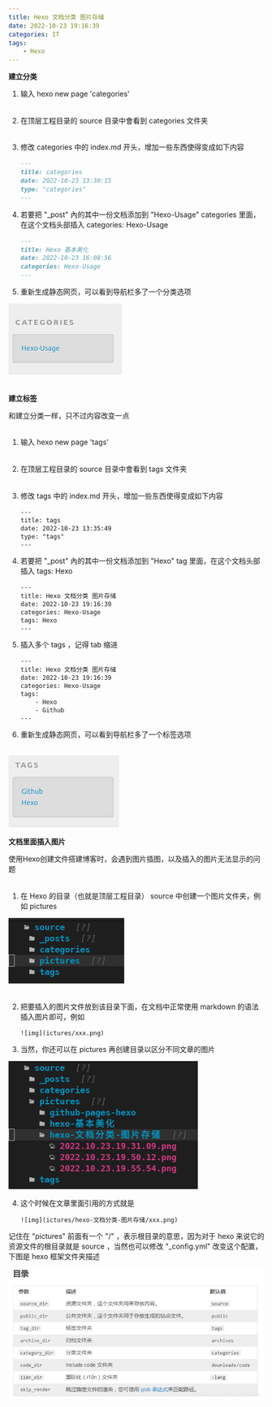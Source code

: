 ```yaml
---
title: Hexo 文档分类 图片存储
date: 2022-10-23 19:16:39
categories: IT
tags:
	- Hexo
---
```


**建立分类**<!--more-->
1. 输入 hexo new page 'categories'
######  
2. 在顶层工程目录的 source 目录中會看到 categories 文件夹
######   
3. 修改 categories 中的 index.md 开头，增加一些东西使得变成如下内容

	```markdown
	---
	title: categories
	date: 2022-10-23 13:30:15
	type: "categories"
	---
	```
4. 若要把 "_post" 內的其中一份文档添加到 "Hexo-Usage" categories 里面，在这个文档头部插入 categories: Hexo-Usage

	```markdown
	---
	title: Hexo 基本美化
	date: 2022-10-23 16:08:56
	categories: Hexo-Usage
	---
	```
5. 重新生成静态网页，可以看到导航栏多了一个分类选项

![](https://raw.githubusercontent.com/HCY-ASLEEP/picture-bed/main/picture-bed/2022.10.23.19.31.09.png)

######   

**建立标签**

和建立分类一样，只不过内容改变一点
######   
1. 输入 hexo new page 'tags'
######   
2. 在顶层工程目录的 source 目录中會看到 tags 文件夹
######   
3. 修改 tags 中的 index.md 开头，增加一些东西使得变成如下内容
	```
	---
	title: tags
	date: 2022-10-23 13:35:49
	type: "tags"
	---
	```
4. 若要把 "_post" 內的其中一份文档添加到 "Hexo" tag 里面，在这个文档头部插入 tags: Hexo
	```
	---
	title: Hexo 文档分类 图片存储
	date: 2022-10-23 19:16:39
	categories: Hexo-Usage
	tags: Hexo
	---
	
	```
5. 插入多个 tags ，记得 tab 缩进
	```
	---
	title: Hexo 文档分类 图片存储
	date: 2022-10-23 19:16:39
	categories: Hexo-Usage
	tags:
		- Hexo
		- Github
	---
	```
6. 重新生成静态网页，可以看到导航栏多了一个标签选项
###### 

![](https://raw.githubusercontent.com/HCY-ASLEEP/picture-bed/main/picture-bed/2022.10.23.19.50.12.png)

**文档里面插入图片**

使用Hexo创建文件搭建博客时，会遇到图片插图，以及插入的图片无法显示的问题
######  

1. 在 Hexo 的目录（也就是顶层工程目录） source 中创建一个图片文件夹，例如 pictures

![](https://raw.githubusercontent.com/HCY-ASLEEP/picture-bed/main/picture-bed/2022.10.23.19.55.54.png)

######  
2. 把要插入的图片文件放到该目录下面，在文档中正常使用 markdown 的语法插入图片即可，例如

	```
	![img](ictures/xxx.png)
	```

3. 当然，你还可以在 pictures 再创建目录以区分不同文章的图片

![](https://raw.githubusercontent.com/HCY-ASLEEP/picture-bed/main/picture-bed/2022.10.23.20.00.11.png)

4. 这个时候在文章里面引用的方式就是

	```
	![img](ictures/hexo-文档分类-图片存储/xxx.png)
	```

记住在 "pictures" 前面有一个 "/" ，表示根目录的意思，因为对于 hexo 来说它的资源文件的根目录就是 source ，当然也可以修改 "_config.yml" 改变这个配置，下图是 hexo 框架文件夹描述

![](https://raw.githubusercontent.com/HCY-ASLEEP/picture-bed/main/picture-bed/20191220164252492.png)




